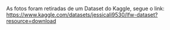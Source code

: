 As fotos foram retiradas de um Dataset do Kaggle, segue o link: https://www.kaggle.com/datasets/jessicali9530/lfw-dataset?resource=download
